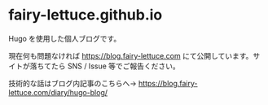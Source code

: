 # fairy-lettuce.github.io

Hugo を使用した個人ブログです。

現在何も問題なければ https://blog.fairy-lettuce.com にて公開しています。サイトが落ちてたら SNS / Issue 等でご報告ください。

技術的な話はブログ内記事のこちらへ→ https://blog.fairy-lettuce.com/diary/hugo-blog/
